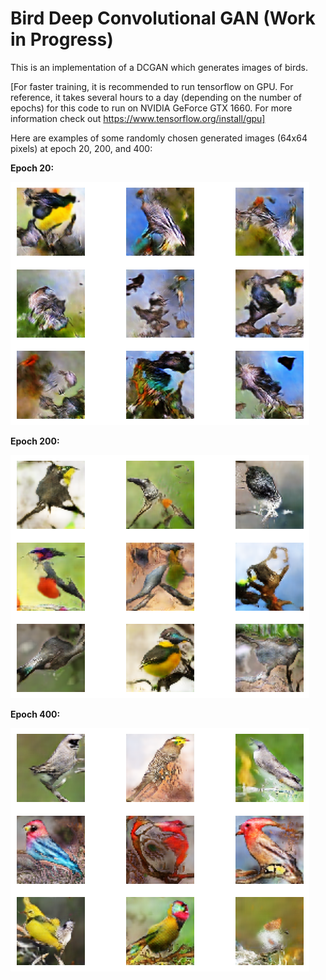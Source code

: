 # Bird Deep Convolutional GAN (Work in Progress)

This is an implementation of a DCGAN which generates images of birds.

[For faster training, it is recommended to run tensorflow on GPU. For reference, it takes several hours to a day (depending on the number of epochs) for this code to run on NVIDIA GeForce GTX 1660. For more information check out https://www.tensorflow.org/install/gpu]

Here are examples of some randomly chosen generated images (64x64 pixels) at epoch 20, 200, and 400:

**Epoch 20:**

![example](generated_images_epoch_20.png)

**Epoch 200:**

![example](generated_images_epoch_200.png)

**Epoch 400:**

![example](generated_images_epoch_400.png)
